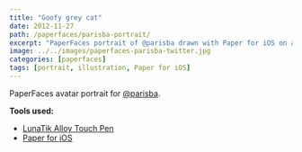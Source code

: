 ```yaml
---
title: "Goofy grey cat"
date: 2012-11-27
path: /paperfaces/parisba-portrait/
excerpt: "PaperFaces portrait of @parisba drawn with Paper for iOS on an iPad."
image: ../../images/paperfaces-parisba-twitter.jpg
categories: [paperfaces]
tags: [portrait, illustration, Paper for iOS]
---
```


PaperFaces avatar portrait for [@parisba](https://twitter.com/parisba).

**Tools used:**

- [LunaTik Alloy Touch Pen](https://www.amazon.com/gp/product/B00821TR7G/ref=as_li_ss_tl?ie=UTF8&tag=mademist-20&linkCode=as2&camp=1789&creative=390957&creativeASIN=B00821TR7G)
- [Paper for iOS](https://paper.bywetransfer.com/)
